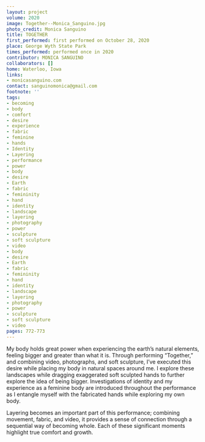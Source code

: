 ```yaml
---
layout: project
volume: 2020
image: Together--Monica_Sanguino.jpg
photo_credit: Monica Sanguino
title: TOGETHER
first_performed: first performed on October 28, 2020
place: George Wyth State Park
times_performed: performed once in 2020
contributor: MONICA SANGUINO
collaborators: []
home: Waterloo, Iowa
links:
- monicasanguino.com
contact: sanguinomonica@gmail.com
footnote: ''
tags:
- becoming
- body
- comfort
- desire
- experience
- fabric
- feminine
- hands
- Identity
- Layering
- performance
- power
- body
- desire
- Earth
- fabric
- femininity
- hand
- identity
- landscape
- layering
- photography
- power
- sculpture
- soft sculpture
- video
- body
- desire
- Earth
- fabric
- femininity
- hand
- identity
- landscape
- layering
- photography
- power
- sculpture
- soft sculpture
- video
pages: 772-773
---
```


My body holds great power when experiencing the earth’s natural elements, feeling bigger and greater than what it is. Through performing “Together,” and combining video, photographs, and soft sculpture, I’ve executed this desire while placing my body in natural spaces around me. I explore these landscapes while dragging exaggerated soft sculpted hands to further explore the idea of being bigger. Investigations of identity and my experience as a feminine body are introduced throughout the performance as I entangle myself with the fabricated hands while exploring my own body.

Layering becomes an important part of this performance; combining movement, fabric, and video, it provides a sense of connection through a sequential way of becoming whole. Each of these significant moments highlight true comfort and growth.